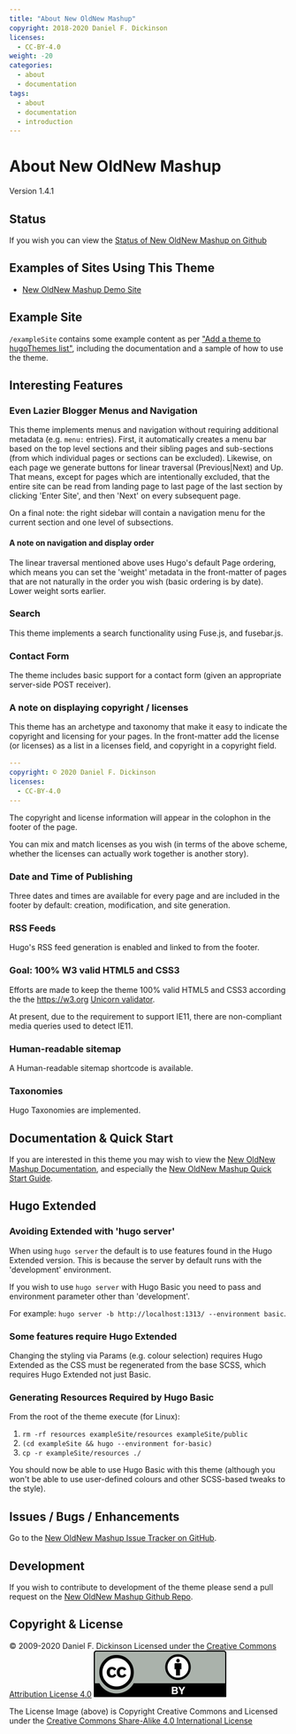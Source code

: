 ```yaml
---
title: "About New OldNew Mashup"
copyright: 2018-2020 Daniel F. Dickinson
licenses:
  - CC-BY-4.0
weight: -20
categories:
  - about
  - documentation
tags:
  - about
  - documentation
  - introduction
---
```

# About New OldNew Mashup

Version 1.4.1

## Status

If you wish you can view the [Status of New OldNew Mashup on Github](https://github.com/cshoredaniel/new-oldnew-mashup/blob/master/STATUS.md)

## Examples of Sites Using This Theme
*   [New OldNew Mashup Demo Site](https://new-oldnew-mashup.thecshore.com)

## Example Site

``/exampleSite`` contains some example content as per
["Add a theme to hugoThemes list"](https://github.com/gohugoio/hugoThemes#adding-a-theme-to-the-list),
including the documentation and a sample of how to use the theme.

## Interesting Features

### Even Lazier Blogger Menus and Navigation

This theme implements menus and navigation without requiring additional
metadata (e.g. ``menu:`` entries).  First, it automatically creates a
menu bar based on the top level sections and their sibling pages and
sub-sections (from which individual pages or sections can be excluded).
Likewise, on each page we generate buttons for linear traversal
(Previous|Next) and Up.  That means, except for pages which are
intentionally excluded, that the entire site can be read from landing
page to last page of the last section by clicking 'Enter Site', and then
'Next' on every subsequent page.

On a final note: the right sidebar will contain a navigation menu for the
current section and one level of subsections.

#### A note on navigation and display order

The linear traversal mentioned above uses Hugo's default Page ordering,
which means you can set the 'weight' metadata in the front-matter of
pages that are not naturally in the order you wish (basic ordering
is by date).  Lower weight sorts earlier.

### Search

This theme implements a search functionality using Fuse.js, and
fusebar.js.

### Contact Form

The theme includes basic support for a contact form (given an
appropriate server-side POST receiver).

### A note on displaying copyright / licenses

This theme has an archetype and taxonomy that make it easy to indicate
the copyright and licensing for your pages.  In the front-matter add
the license (or licenses) as a list in a licenses field, and copyright
in a copyright field.

```yaml
---
copyright: © 2020 Daniel F. Dickinson
licenses:
  - CC-BY-4.0
---
```

The copyright and license information will appear in the colophon in the
footer of the page.

You can mix and match licenses as you wish (in terms of the above scheme,
whether the licenses can actually work together is another story).

### Date and Time of Publishing

Three dates and times are available for every page and are included in
the footer by default: creation, modification, and site generation.

### RSS Feeds

Hugo's RSS feed generation is enabled and linked to from the footer.

### Goal: 100% W3 valid HTML5 and CSS3

Efforts are made to keep the theme 100% valid HTML5 and CSS3 according
the the <https://w3.org> [Unicorn validator](https://validator.w3.org/unicorn).


At present, due to the requirement to support IE11, there are
non-compliant media queries used to detect IE11.

### Human-readable sitemap

A Human-readable sitemap shortcode is available.

### Taxonomies

Hugo Taxonomies are implemented.

## Documentation & Quick Start

If you are interested in this theme you may wish to view the
[New OldNew Mashup Documentation](https://new-oldnew-mashup.thecshore.com/docs/),
and especially the [New OldNew Mashup Quick Start Guide](https://new-oldnew-mashup.thecshore.com/docs/quick-start/).

## Hugo Extended

### Avoiding Extended with 'hugo server'

When using ``hugo server`` the default is to use features found in
the Hugo Extended version.  This is because the server by default
runs with the 'development' environment.

If you wish to use ``hugo server`` with Hugo Basic you need to pass
and environment parameter other than 'development'.

For example: ``hugo server -b http://localhost:1313/ --environment basic``.

### Some features require Hugo Extended

Changing the styling via Params (e.g. colour selection) requires
Hugo Extended as the CSS must be regenerated from the base SCSS, which
requires Hugo Extended not just Basic.

### Generating Resources Required by Hugo Basic

From the root of the theme execute (for Linux):

1.  ``rm -rf resources exampleSite/resources exampleSite/public``
2.  ``(cd exampleSite && hugo --environment for-basic)``
3.  ``cp -r exampleSite/resources ./``

You should now be able to use Hugo Basic with this theme (although you won't be able
to use user-defined colours and other SCSS-based tweaks to the style).

## Issues / Bugs / Enhancements

Go to the [New OldNew Mashup Issue Tracker on GitHub](https://github.com/cshoredaniel/new-oldnew-mashup/issues).

## Development

If you wish to contribute to development of the theme please send a pull request on the
[New OldNew Mashup Github Repo](https://github.com/cshoredaniel/new-oldnew-mashup).

## Copyright & License

© 2009-2020 Daniel F. Dickinson
Licensed under the [Creative Commons Attribution License 4.0](https://creativecommons.org/licenses/by/4.0/)
[![Creative Commons License](by.svg)](https://creativecommons.org/licenses/by/4.0/)

The License Image (above) is Copyright Creative Commons and Licensed under the [Creative Commons Share-Alike 4.0 International License](https://creativecommons.org/licenses/by-sa/4.0/)
